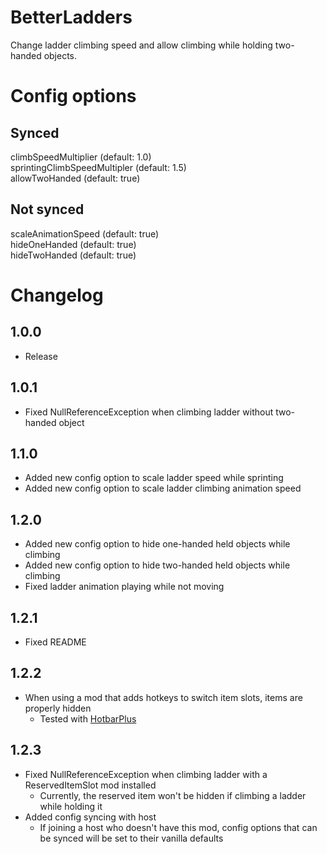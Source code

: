 # BetterLadders
Change ladder climbing speed and allow climbing while holding two-handed objects.

# Config options
## Synced
climbSpeedMultiplier (default: 1.0)\
sprintingClimbSpeedMultipler (default: 1.5)\
allowTwoHanded (default: true)
## Not synced
scaleAnimationSpeed (default: true)\
hideOneHanded (default: true)\
hideTwoHanded (default: true)

# Changelog
## 1.0.0
- Release
## 1.0.1
- Fixed NullReferenceException when climbing ladder without two-handed object
## 1.1.0
- Added new config option to scale ladder speed while sprinting
- Added new config option to scale ladder climbing animation speed
## 1.2.0
- Added new config option to hide one-handed held objects while climbing
- Added new config option to hide two-handed held objects while climbing
- Fixed ladder animation playing while not moving
## 1.2.1
- Fixed README
## 1.2.2
- When using a mod that adds hotkeys to switch item slots, items are properly hidden
	- Tested with [HotbarPlus](https://thunderstore.io/c/lethal-company/p/FlipMods/HotbarPlus/)
## 1.2.3
- Fixed NullReferenceException when climbing ladder with a ReservedItemSlot mod installed
	- Currently, the reserved item won't be hidden if climbing a ladder while holding it
- Added config syncing with host
	- If joining a host who doesn't have this mod, config options that can be synced will be set to their vanilla defaults